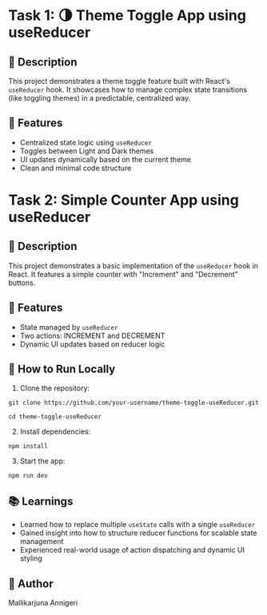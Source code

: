 # Task 1: 🌗 Theme Toggle App using useReducer

## 🚀 Description

This project demonstrates a theme toggle feature built with React's `useReducer` hook. It showcases how to manage complex state transitions (like toggling themes) in a predictable, centralized way.

## 🔧 Features

- Centralized state logic using `useReducer`
- Toggles between Light and Dark themes
- UI updates dynamically based on the current theme
- Clean and minimal code structure

# Task 2: Simple Counter App using useReducer

## 🚀 Description

This project demonstrates a basic implementation of the `useReducer` hook in React. It features a simple counter with "Increment" and "Decrement" buttons.

## 🔧 Features

- State managed by `useReducer`
- Two actions: INCREMENT and DECREMENT
- Dynamic UI updates based on reducer logic

## 🧪 How to Run Locally

1. Clone the repository:

```
git clone https://github.com/your-username/theme-toggle-useReducer.git

cd theme-toggle-useReducer
```

2. Install dependencies:

```
npm install
```

3. Start the app:

```
npm run dev
```

## 📚 Learnings

- Learned how to replace multiple `useState` calls with a single `useReducer`
- Gained insight into how to structure reducer functions for scalable state management
- Experienced real-world usage of action dispatching and dynamic UI styling

## 👤 Author

Mallikarjuna Annigeri
